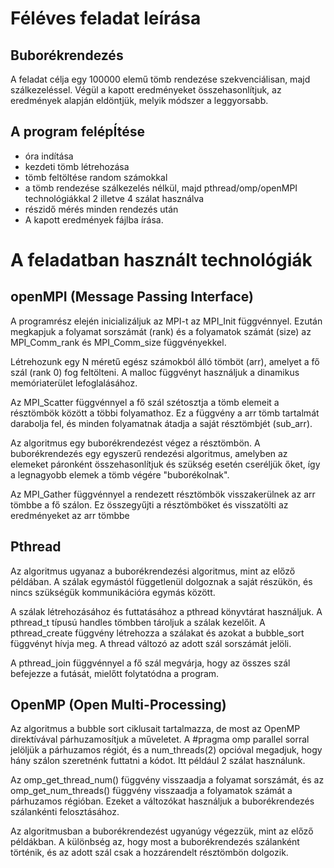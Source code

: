 # Féléves feladat leírása
## Buborékrendezés

A feladat célja egy 100000 elemű tömb rendezése szekvenciálisan, majd szálkezeléssel.
Végül a kapott eredményeket összehasonlítjuk, az eredmények alapján eldöntjük, melyik módszer a leggyorsabb.

## A program felépÍtése
* óra indítása
* kezdeti tömb létrehozása
* tömb feltöltése random számokkal
* a tömb rendezése szálkezelés nélkül, majd pthread/omp/openMPI technológiákkal 2 illetve 4 szálat használva 
* részidő mérés minden rendezés után
* A kapott eredmények fájlba írása.

# A feladatban használt technológiák

## openMPI (Message Passing Interface) 
A programrész elején inicializáljuk az MPI-t az MPI_Init függvénnyel. Ezután megkapjuk a folyamat sorszámát (rank) és a folyamatok számát (size) az MPI_Comm_rank és MPI_Comm_size függvényekkel.

Létrehozunk egy N méretű egész számokból álló tömböt (arr), amelyet a fő szál (rank 0) fog feltölteni. A malloc függvényt használjuk a dinamikus memóriaterület lefoglalásához.

Az MPI_Scatter függvénnyel a fő szál szétosztja a tömb elemeit a résztömbök között a többi folyamathoz. Ez a függvény a arr tömb tartalmát darabolja fel, és minden folyamatnak átadja a saját résztömbjét (sub_arr).

Az algoritmus egy buborékrendezést végez a résztömbön. A buborékrendezés egy egyszerű rendezési algoritmus, amelyben az elemeket páronként összehasonlítjuk és szükség esetén cseréljük őket, így a legnagyobb elemek a tömb végére "buborékolnak".

Az MPI_Gather függvénnyel a rendezett résztömbök visszakerülnek az arr tömbbe a fő szálon. Ez összegyűjti a résztömböket és visszatölti az eredményeket az arr tömbbe

## Pthread
Az algoritmus ugyanaz a buborékrendezési algoritmus, mint az előző példában. A szálak egymástól függetlenül dolgoznak a saját részükön, és nincs szükségük kommunikációra egymás között.

A szálak létrehozásához és futtatásához a pthread könyvtárat használjuk. A pthread_t típusú handles tömbben tároljuk a szálak kezelőit. A pthread_create függvény létrehozza a szálakat és azokat a bubble_sort függvényt hívja meg. A thread változó az adott szál sorszámát jelöli.

A pthread_join függvénnyel a fő szál megvárja, hogy az összes szál befejezze a futását, mielőtt folytatódna a program.

## OpenMP (Open Multi-Processing)
Az algoritmus a bubble sort ciklusait tartalmazza, de most az OpenMP direktívával párhuzamosítjuk a műveletet. A #pragma omp parallel sorral jelöljük a párhuzamos régiót, és a num_threads(2) opcióval megadjuk, hogy hány szálon szeretnénk futtatni a kódot. Itt például 2 szálat használunk.

Az omp_get_thread_num() függvény visszaadja a folyamat sorszámát, és az omp_get_num_threads() függvény visszaadja a folyamatok számát a párhuzamos régióban. Ezeket a változókat használjuk a buborékrendezés szálankénti felosztásához.

Az algoritmusban a buborékrendezést ugyanúgy végezzük, mint az előző példákban. A különbség az, hogy most a buborékrendezés szálanként történik, és az adott szál csak a hozzárendelt résztömbön dolgozik.

